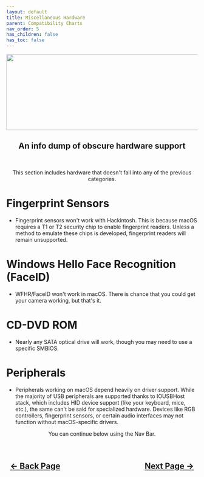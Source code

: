 ```yaml
---
layout: default
title: Miscellaneous Hardware
parent: Compatibility Charts
nav_order: 5
has_children: false
has_toc: false
---
```


<style>
  .navigation-container {
    display: flex;
    justify-content: space-between;
    align-items: center;
    width: 100%;
  }
  
  .nav-button {
    margin: 10px;
  }
</style>

<p align="center">
  <img width="650" height="200" src="../../../../assets/Headers/Header-MiscSupportChart.png">
</p>

<h2 align="center">An info dump of obscure hardware support</h2>
<br>

<p align="center">This section includes hardware that doesn't fall into any of the previous categories.</p>

# Fingerprint Sensors

- Fingerprint sensors won't work with Hackintosh. This is because macOS requires a T1 or T2 security chip to enable fingerprint readers. Unless a method to emulate these chips is developed, fingerprint readers will remain unsupported.

# Windows Hello Face Recognition (FaceID)

- WFHR/FaceID won't work in macOS. There is chance that you could get your camera working, but that's it.

# CD-DVD ROM

- Nearly any SATA optical drive will work, though you may need to use a specific SMBIOS.

# Peripherals

- Peripherals working on macOS depend heavily on driver support. While the majority of USB peripherals are supported thanks to IOUSBHost stack, which includes HID device support (like your keyboard, mice, etc.), the same can't be said for specialized hardware.
Devices like RGB controllers, fingerprint sensors, or certain audio interfaces may not function without macOS-specific drivers.

<p align="center">You can continue below using the Nav Bar.</p>

<h2 align="center">
  <br>
  <div class="navigation-container">
    <a class="nav-button" href="../../04-Networking/index">&larr; Back Page</a>
    <a class="nav-button" href="../../../../opencore/01-Introduction">Next Page &rarr;</a>
  </div>
  <br>
</h2>
